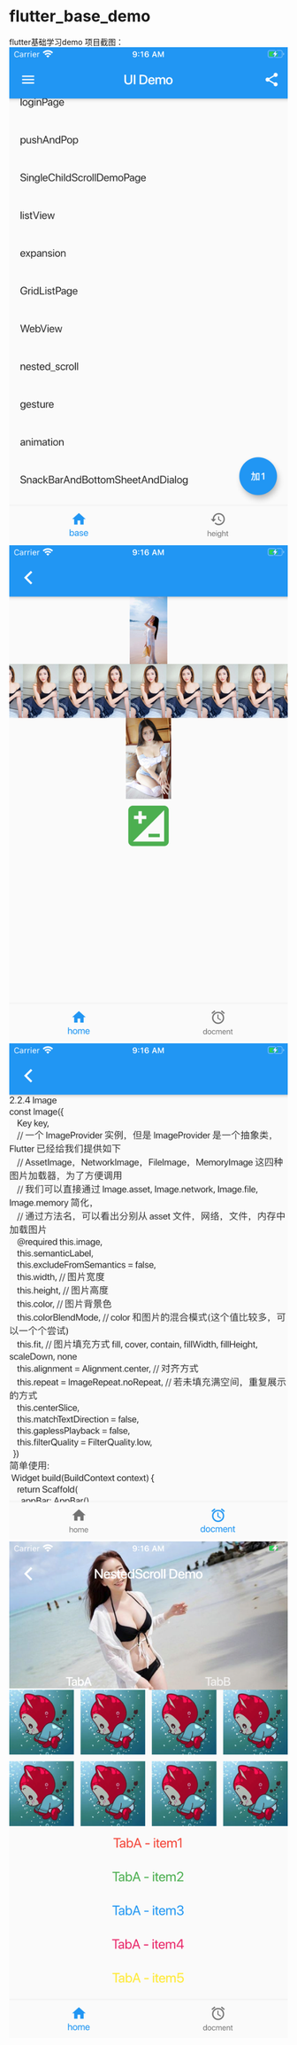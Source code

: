 # flutter_base_demo
flutter基础学习demo
项目截图：
![image](https://github.com/kfq0072/flutter_base_demo/blob/master/readme_images/1.png)
![image](https://github.com/kfq0072/flutter_base_demo/blob/master/readme_images/2.png)
![image](https://github.com/kfq0072/flutter_base_demo/blob/master/readme_images/3.png)
![image](https://github.com/kfq0072/flutter_base_demo/blob/master/readme_images/4.png)
